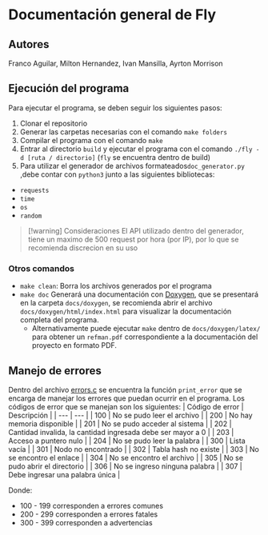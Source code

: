 # Documentación general de Fly

## Autores
Franco Aguilar, Milton Hernandez, Ivan Mansilla, Ayrton Morrison

## Ejecución del programa
Para ejecutar el programa, se deben seguir los siguientes pasos:
1. Clonar el repositorio
2. Generar las carpetas necesarias con el comando `make folders`
3. Compilar el programa con el comando `make`
4. Entrar al directorio `build` y ejecutar el programa con el comando `./fly -d [ruta / directorio]` (`fly` se encuentra dentro de build)
5. Para utilizar el generador de archivos formateados`doc_generator.py` ,debe contar con `python3` junto a las siguientes bibliotecas:
- `requests`
- `time`
- `os`
- `random`

> [!warning] Consideraciones
> El API utilizado dentro del generador, tiene un maximo de 500 request por hora (por IP), por lo que se recomienda discrecion en su uso

### Otros comandos
- `make clean`: Borra los archivos generados por el programa
- `make doc` Generará una documentación con [Doxygen](https://www.doxygen.nl/), que se presentará en la carpeta `docs/doxygen`, se recomienda abrir el archivo `docs/doxygen/html/index.html` para visualizar la documentación completa del programa.
  - Alternativamente puede ejecutar `make` dentro de `docs/doxygen/latex/` para obtener un `refman.pdf` correspondiente a la documentación del proyecto en formato PDF.

## Manejo de errores
Dentro del archivo [errors.c](src/errors.c) se encuentra la función `print_error` que se encarga de manejar los errores que puedan ocurrir en el programa. Los códigos de error que se manejan son los siguientes:
| Código de error | Descripción |
| --- | --- |
| 100 | No se pudo leer el archivo |
| 200 | No hay memoria disponible |
| 201 | No se pudo acceder al sistema |
| 202 | Cantidad invalida, la cantidad ingresada debe ser mayor a 0 |
| 203 | Acceso a puntero nulo |
| 204 | No se pudo leer la palabra |
| 300 | Lista vacía |
| 301 | Nodo no encontrado |
| 302 | Tabla hash no existe |
| 303 | No se encontro el enlace |
| 304 | No se encontro el archivo |
| 305 | No se pudo abrir el directorio |
| 306 | No se ingreso ninguna palabra |
| 307 | Debe ingresar una palabra única |

Donde:
- 100 - 199 corresponden a errores comunes
- 200 - 299 corresponden a errores fatales
- 300 - 399 corresponden a advertencias


